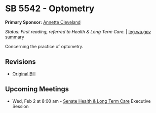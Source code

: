 # SB 5542 - Optometry
**Primary Sponsor:** [Annette Cleveland](/person/leg/annette.cleveland.md)

*Status: First reading, referred to Health & Long Term Care.* | [leg.wa.gov summary](https://app.leg.wa.gov/billsummary?BillNumber=5542&Year=2021)

Concerning the practice of optometry.

## Revisions
* [Original Bill](1/)

## Upcoming Meetings
* Wed, Feb 2 at 8:00 am - [Senate Health & Long Term Care](/senate/2021-22/HLTC/) Executive Session